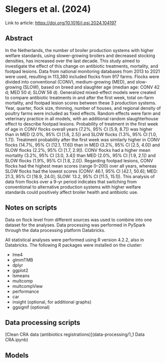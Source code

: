 # Slegers et al. (2024)

Link to article: https://doi.org/10.1016/j.psj.2024.104197

## Abstract
In the Netherlands, the number of broiler production systems with higher welfare standards, using slower-growing broilers and decreased stocking densities, has increased over the last decade. This study aimed to investigate the effect of this change on antibiotic treatments, mortality, and footpad lesions. Data from national monitoring databases from 2013 to 2021 were used, resulting in 113,380 included flocks from 917 farms. Flocks were divided into conventional (CONV), medium-growing (MED), and slow-growing (SLOW), based on breed and slaughter age (median age: CONV 42 d; MED 50 d; SLOW 56 d). Generalized mixed-effect models were created to compare antibiotic treatments in and after the first week, total on-farm mortality, and footpad lesion scores between these 3 production systems. Year, quarter, flock size, thinning, number of houses, and regional density of poultry farms were included as fixed effects. Random effects were farm and veterinary practice in all models, with an additional random slaughterhouse effect to describe footpad lesions. Probability of treatment in the first week of age in CONV flocks overall years (7.2%, 95% CI [5.9, 8.7]) was higher than in MED (2.0%, 95% CI [1.6, 2.5]) and SLOW flocks (1.3%, 95% CI [1.0, 1.7]). Treatment probability after the first week was similarly higher in CONV flocks (14.7%, 95% CI [12.1, 17.6]) than in MED (3.2%, 95% CI [2.5, 4.0]) and SLOW flocks (2.2%, 95% CI [1.7, 2.9]). CONV flocks had a higher mean mortality (3.2%, 95% CI [3.0, 3.4]) than MED (2.0%, 95% CI [1.9, 2.1]) and SLOW flocks (1.9%, 95% CI [1.8, 2.0]). Regarding footpad lesions, CONV flocks had the highest mean scores (range 0–200) over all years, whereas SLOW flocks had the lowest scores (CONV: 46.1, 95% CI [42.1, 50.6]; MED: 21.3, 95% CI [18.9, 24.0]; SLOW: 13.2, 95% CI [11.5, 15.1]). This analysis of data from flocks over a 9-yr period indicates that switching from conventional to alternative production systems with higher welfare standards could positively affect broiler health and antibiotic use.


## Notes on scripts

Data on flock level from different sources was used to combine into one dataset for the analyses. Data processing was performed in PySpark through the data processing platform Databricks.

All statistical analyses were performed using R version 4.2.2, also in Databricks. The following R packages were installed on the cluster:
- lme4
- glmmTMB
- dplyr
- ggplot2
- lsmeans
- multcomp
- multcompView
- performance
- car
- insight (optional, for additional graphs)
- ggsignif (optional)

## Data processing scripts
[Clean CRA data (antibiotics registrations)](data-processing/1_1 Data CRA.ipynb)

## Models
